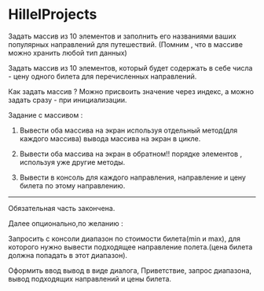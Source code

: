 # HillelProjects

Задать массив из 10 элементов и заполнить его названиями ваших популярных направлений для путешествий. (Помним , что в массиве можно хранить любой тип данных)

Задать массив из 10 элементов, который будет содержать в себе числа - цену одного билета для перечисленных направлений.

Как задать массив ? Можно присвоить значение через индекс, а можно задать сразу - при инициализации.

Задание с массивом :

1) Вывести оба массива на экран используя отдельный метод(для каждого массива) вывода массива на экран в цикле.

2) Вывести оба массива на экран в обратном!! порядке элементов , используя уже другие методы.

3) Вывести в консоль для каждого направления, направление и цену билета по этому направлению.

----------------------------------

Обязательная часть закончена.

Далее опционально,по желанию :

Запросить с консоли диапазон по стоимости билета(min и max), для которого нужно вывести подходящее направление полета.(цена билета должна попадать в этот диапазон).

Оформить ввод вывод в виде диалога, Приветствие, запрос диапазона, вывод подходящих направлений и цены билета.

